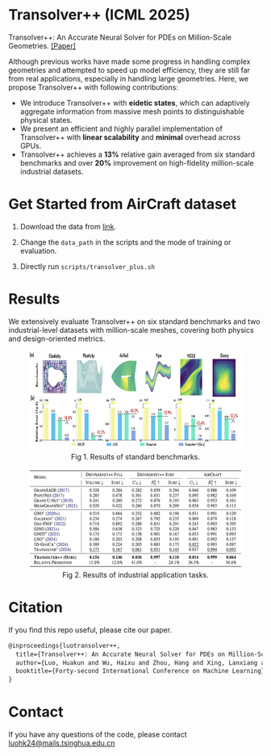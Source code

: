 # Transolver++ (ICML 2025)

Transolver++: An Accurate Neural Solver for PDEs on Million-Scale Geometries. [[Paper]](https://arxiv.org/pdf/2502.02414)

Although previous works have made some progress in handling complex geometries and attempted to speed up model efficiency, they are still far from real applications, especially in handling large geometries. Here, we propose Transolver++ with following contributions:

* We introduce Transolver++ with **eidetic states**, which can adaptively aggregate information from massive mesh points to distinguishable physical states.
* We present an efficient and highly parallel implementation of Transolver++ with **linear scalability** and **minimal** overhead across GPUs.
* Transolver++ achieves a **13%** relative gain averaged from six standard benchmarks and over **20%** improvement on high-fidelity million-scale industrial datasets.

# Get Started from AirCraft dataset
1. Download the data from [link]().

2. Change the `data_path` in the scripts and the mode of training or evaluation.

3. Directly run `scripts/transolver_plus.sh`


# Results
We extensively evaluate Transolver++ on six standard benchmarks and two industrial-level datasets with million-scale meshes, covering both physics and design-oriented metrics.
<figure>
<img src="figs/standard_benchmarks.png" alt="standard benchmarks" width="3600" height="200">
<center>Fig 1. Results of standard benchmarks.</center>
</figure>

<figure>
<img src="figs/main_table.png" alt="standard benchmarks" width="3600" height="200">
<center>Fig 2. Results of industrial application tasks.</center>
</figure>

# Citation

If you find this repo useful, please cite our paper.

```tex
@inproceedings{luotransolver++,
  title={Transolver++: An Accurate Neural Solver for PDEs on Million-Scale Geometries},
  author={Luo, Huakun and Wu, Haixu and Zhou, Hang and Xing, Lanxiang and Di, Yichen and Wang, Jianmin and Long, Mingsheng},
  booktitle={Forty-second International Conference on Machine Learning}
}
```

# Contact

If you have any questions of the code, please contact luohk24@mails.tsinghua.edu.cn
